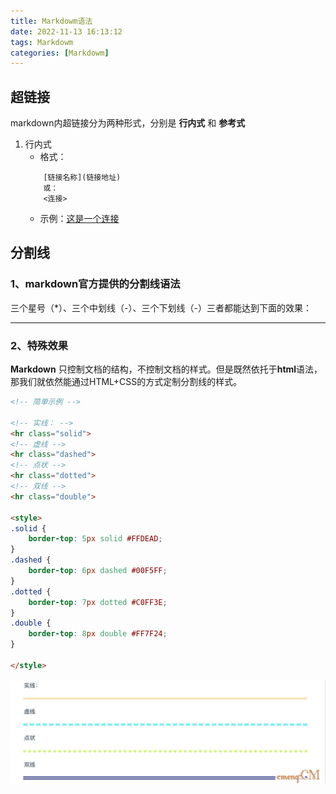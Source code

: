 ```yaml
---
title: Markdowm语法
date: 2022-11-13 16:13:12
tags: Markdowm
categories: [Markdowm]
---
```


## 超链接
markdown内超链接分为两种形式，分别是 **行内式** 和 **参考式**
1. 行内式
    * 格式：
    ```
        [链接名称](链接地址)
        或：
        <连接>
    ```
    * 示例：[这是一个连接]()




## 分割线
### 1、markdown官方提供的分割线语法
三个星号（*）、三个中划线（-）、三个下划线（-）三者都能达到下面的效果：
___

### 2、特殊效果
**Markdown** 只控制文档的结构，不控制文档的样式。但是既然依托于**html**语法，那我们就依然能通过HTML+CSS的方式定制分割线的样式。
```html
<!-- 简单示例 -->

<!-- 实线： -->
<hr class="solid">
<!-- 虚线 -->
<hr class="dashed">
<!-- 点状 -->
<hr class="dotted">
<!-- 双线 -->
<hr class="double">

<style>
.solid {
    border-top: 5px solid #FFDEAD;
}
.dashed {
    border-top: 6px dashed #00F5FF;
}
.dotted {
    border-top: 7px dotted #C0FF3E;
}
.double {
    border-top: 8px double #FF7F24;
}

</style>
```













![效果图][dividing_line]

























[dividing_line]: https://raw.githubusercontent.com/cmeng-CM/image-hosting/master/img/markdown/dividing_line.jpg





